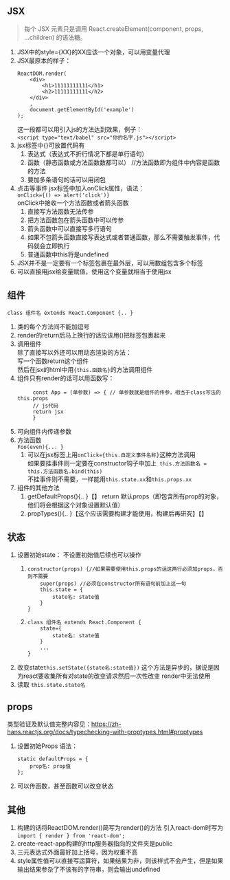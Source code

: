 ## JSX
> 每个 JSX 元素只是调用 React.createElement(component, props, ...children) 的语法糖。
1. JSX中的style={XX}的XX应该一个对象，可以用变量代理
1. JSX最原本的样子：
   ```
   ReactDOM.render(
       <div>
           <h1>11111111111</h1>
           <h2>11111111111</h2>
       </div>
       ,
       document.getElementById('example')
   );
   ```
   这一段都可以用引入js的方法达到效果，例子：  
   `<script type="text/babel" src="你的名字.js"></script>`
1. jsx标签中{}可放置代码有
    1. 表达式（表达式不折行情况下都是单行语句）
    1. 函数（静态函数或方法函数数都可以）  //方法函数即为组件中内容是函数的方法
    1. 要加多条语句的话可以用闭包
1. 点击等事件
   jsx标签中加入onClick属性，语法：  
   `onClick={() => alert('click')}`  
   onClick中接收一个方法函数或者箭头函数  
   1. 直接写方法函数无法传参
   1. 把方法函数包在箭头函数中可以传参
   1. 箭头函数中可以直接写多行语句
   1. 如果不包箭头函数直接写表达式或者普通函数，那么不需要触发事件，代码就会立即执行
   1. 普通函数中this将是undefined
1. JSX并不是一定要有一个标签包裹在最外层，可以用数组包含多个标签
1. 可以直接用jsx给变量赋值，使用这个变量就相当于使用jsx


## 组件
`class 组件名 extends React.Component {.. }`
1. 类的每个方法间不能加逗号
1. render的return后马上换行的话应该用()把标签包裹起来 
1. 调用组件  
   除了直接写以外还可以用动态渲染的方法：  
   写一个函数return这个组件  
   然后在jsx的html中用`{this.函数名}`的方法调用组件  
1. 组件只有render的话可以用函数写：     
   ```      
        const App = (单参数) => { // 单参数就是组件的传参，相当于class写法的this.props
	    // js代码
	    return jsx
        }
   ```
1. 可向组件内传递参数  
1. 方法函数    
   `Foo(even){... }`
   1. 可以在jsx标签上用`onClick={this.自定义事件名称}`这种方法调用    
      如果要挂事件则一定要在constructor钩子中加上` this.方法函数名 = this.方法函数名.bind(this)`    
      不挂事件则不需要，一样能用`this.state.xx`和`this.props.xx`
1. 组件的其他方法
	1. getDefaultProps(){.. }【】
	   return 默认props（即包含所有prop的对象，他们将会根据这个对象设置默认值）
	1. propTypes(){.. }【这个应该需要构建才能使用，构建后再研究】【】
	
	
## 状态
1. 设置初始state：
   不设置初始值后续也可以操作
    1. ```
       constructor(props) {//如果需要使用this.props的话这两行必须加props，否则不需要
           super(props) //必须在constructor所有语句前加上这一句
           this.state = { 
               state名: state值
           } 
       }
    1. ```
       class 组件名 extends React.Component {
           state={
               state名: state值
           }
           ...
       }
1. 改变state`this.setState({state名:state值})`
   这个方法是异步的，据说是因为react要收集所有对state的改变请求然后一次性改变
   render中无法使用
1. 读取 `this.state.state名`


## props
类型验证及默认值完整内容见：https://zh-hans.reactjs.org/docs/typechecking-with-proptypes.html#proptypes
1. 设置初始Props
   语法：
   ```
   static defaultProps = {
       prop名: prop值
   };
   ````
1. 可以传函数，甚至函数可以改变状态


## 其他
1. 构建的话将ReactDOM.render()简写为render()的方法
   引入react-dom时写为`
   import { render } from 'react-dom';
   `
1. create-react-app构建的http服务器指向的文件夹是public
1. 三元表达式外面最好加上括号，因为权重不高
1. style属性值可以直接写运算符，如果结果为非，则该样式不会产生，但是如果输出结果参杂了不该有的字符串，则会输出undefined
